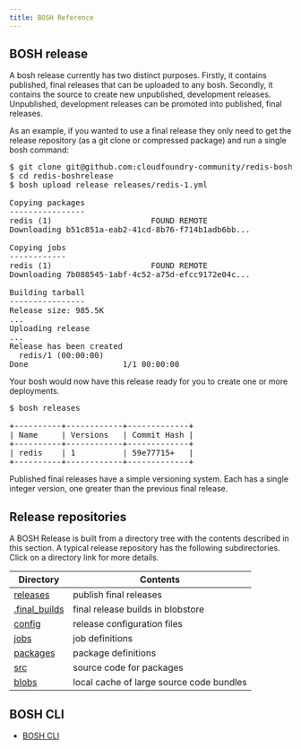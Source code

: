 ```yaml
---
title: BOSH Reference 
---
```


## <a id="bosh-release"></a> BOSH release ##

A bosh release currently has two distinct purposes. Firstly, it contains published, final releases that can be uploaded to any bosh. Secondly, it contains the source to create new unpublished, development releases. Unpublished, development releases can be promoted into published, final releases.

As an example, if you wanted to use a final release they only need to get the release repository (as a git clone or compressed package) and run a single bosh command:

<pre class="terminal">
$ git clone git@github.com:cloudfoundry-community/redis-boshrelease.git
$ cd redis-boshrelease
$ bosh upload release releases/redis-1.yml

Copying packages
----------------
redis (1)                     FOUND REMOTE
Downloading b51c851a-eab2-41cd-8b76-f714b1adb6bb...

Copying jobs
------------
redis (1)                     FOUND REMOTE
Downloading 7b088545-1abf-4c52-a75d-efcc9172e04c...

Building tarball
----------------
Release size: 985.5K
...
Uploading release
...
Release has been created
  redis/1 (00:00:00)                                                                                
Done                    1/1 00:00:00
</pre>

Your bosh would now have this release ready for you to create one or more deployments.

<pre class="terminal">
$ bosh releases

+----------+------------+-------------+
| Name     | Versions   | Commit Hash |
+----------+------------+-------------+
| redis    | 1          | 59e77715+   |
+----------+------------+-------------+
</pre>

Published final releases have a simple versioning system. Each has a single integer version, one greater than the previous final release.

## <a id="release-repositories"></a> Release repositories ##

A BOSH Release is built from a directory tree with the contents described in this section. A typical release repository has the following subdirectories. Click on a directory link for more details.

| Directory 	| Contents 	|
| ------------	| ----------	|
| [releases](releases.html) 	| publish final releases 	|
| [.final_builds](final_builds.html) 	| final release builds in blobstore 	|
| [config](config.html) 	| release configuration files 	|
| [jobs](jobs.html) 	| job definitions 	|
| [packages](packages.html) 	| package definitions 	|
| [src](src.html) 	| source code for packages 	|
| [blobs](blobs.html) 	| local cache of large source code bundles 	|


## <a id="bosh-cli"></a> BOSH CLI ##

* [BOSH CLI](bosh-cli.html) 

